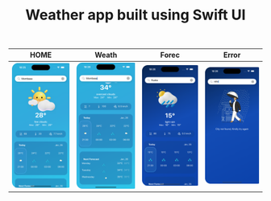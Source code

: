 <h1 align="center">
<br>
Weather app built using Swift UI
</h1>


<br>

| HOME | Weath | Forec | Error |
| ------ | ----- | ------ | ----- |
| ![Weather](Screenshots/one.png) | ![Predict](Screenshots/two.png) | ![Predictions](Screenshots/three.png) | ![Live](Screenshots/four.png) |

